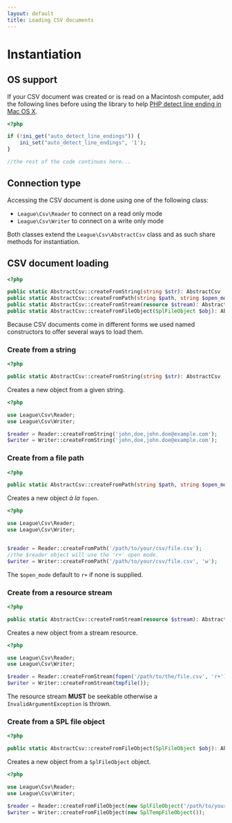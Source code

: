 ```yaml
---
layout: default
title: Loading CSV documents
---
```


# Instantiation

## OS support

If your CSV document was created or is read on a Macintosh computer, add the following lines before using the library to help [PHP detect line ending in Mac OS X](http://php.net/manual/en/function.fgetcsv.php#refsect1-function.fgetcsv-returnvalues).

~~~php
<?php

if (!ini_get("auto_detect_line_endings")) {
    ini_set("auto_detect_line_endings", '1');
}

//the rest of the code continues here...
~~~

## Connection type

Accessing the CSV document is done using one of the following class:

* `League\Csv\Reader` to connect on a read only mode
* `League\Csv\Writer` to connect on a write only mode

Both classes extend the `League\Csv\AbstractCsv` class and as such share methods for instantiation.

## CSV document loading

~~~php
<?php

public static AbstractCsv::createFromString(string $str): AbstractCsv
public static AbstractCsv::createFromPath(string $path, string $open_mode = 'r+'): AbstractCsv
public static AbstractCsv::createFromStream(resource $stream): AbstractCsv
public static AbstractCsv::createFromFileObject(SplFileObject $obj): AbstractCsv
~~~

Because CSV documents come in different forms we used named constructors to offer several ways to load them.

### Create from a string

~~~php
<?php

public static AbstractCsv::createFromString(string $str): AbstractCsv
~~~

Creates a new object from a given string.

~~~php
<?php

use League\Csv\Reader;
use League\Csv\Writer;

$reader = Reader::createFromString('john,doe,john.doe@example.com');
$writer = Writer::createFromString('john,doe,john.doe@example.com');
~~~

### Create from a file path

~~~php
<?php

public static AbstractCsv::createFromPath(string $path, string $open_mode = 'r+'): AbstractCsv
~~~

Creates a new object *à la* `fopen`.

~~~php
<?php

use League\Csv\Reader;
use League\Csv\Writer;


$reader = Reader::createFromPath('/path/to/your/csv/file.csv');
//the $reader object will use the 'r+' open mode.
$writer = Writer::createFromPath('/path/to/your/csv/file.csv', 'w');
~~~

<p class="message-notice"> The <code>$open_mode</code> default to <code>r+</code> if none is supplied.</p>

### Create from a resource stream

~~~php
<?php

public static AbstractCsv::createFromStream(resource $stream): AbstractCsv
~~~

Creates a new object from a stream resource.

~~~php
<?php

use League\Csv\Reader;
use League\Csv\Writer;

$reader = Reader::createFromStream(fopen('/path/to/the/file.csv', 'r+'));
$writer = Writer::createFromStream(tmpfile());
~~~

<p class="message-warning"> The resource stream <strong>MUST</strong> be seekable otherwise a <code>InvalidArgumentException</code> is thrown.</p>

### Create from a SPL file object

~~~php
<?php

public static AbstractCsv::createFromFileObject(SplFileObject $obj): AbstractCsv
~~~

Creates a new object from a `SplFileObject` object.

~~~php
<?php

use League\Csv\Reader;
use League\Csv\Writer;

$reader = Reader::createFromFileObject(new SplFileObject('/path/to/your/csv/file.csv'));
$writer = Writer::createFromFileObject(new SplTempFileObject());
~~~